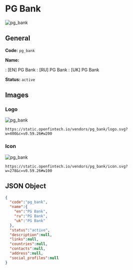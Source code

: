 
# PG Bank 
![pg_bank](https://static.openfintech.io/vendors/pg_bank/logo.svg?w=400&c=v0.59.26#w200)  

## General 
 
**Code:** `pg_bank` 
 
**Name:** 
 
:	[EN] PG Bank 
:	[RU] PG Bank 
:	[UK] PG Bank 
 
**Status:** `active` 
 

## Images 

### Logo 
 
![pg_bank](https://static.openfintech.io/vendors/pg_bank/logo.svg?w=400&c=v0.59.26#w200)  

```
https://static.openfintech.io/vendors/pg_bank/logo.svg?w=400&c=v0.59.26#w200
```  

### Icon 
 
![pg_bank](https://static.openfintech.io/vendors/pg_bank/icon.svg?w=278&c=v0.59.26#w100)  

```
https://static.openfintech.io/vendors/pg_bank/icon.svg?w=278&c=v0.59.26#w100
```  

## JSON Object 

```json
{
  "code":"pg_bank",
  "name":{
    "en":"PG Bank",
    "ru":"PG Bank",
    "uk":"PG Bank"
  },
  "status":"active",
  "description":null,
  "links":null,
  "countries":null,
  "contacts":null,
  "address":null,
  "social_profiles":null
}
```  
